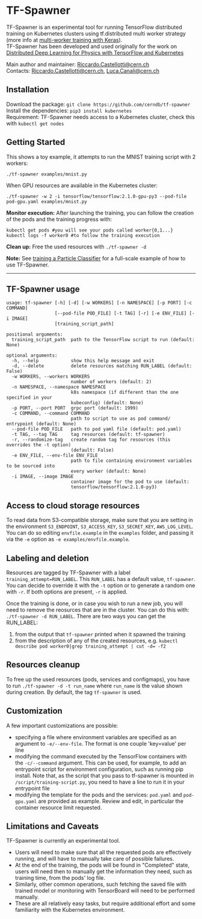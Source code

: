 # TF-Spawner

TF-Spawner is an experimental tool for running TensorFlow distributed training on Kubernetes clusters using 
tf.distributed multi worker strategy (more info at [multi-worker training with Keras](https://www.tensorflow.org/tutorials/distribute/multi_worker_with_keras)).  
TF-Spawner has been developed and used originally for the work on
[Distributed Deep Learning for Physics with TensorFlow and Kubernetes]( https://db-blog.web.cern.ch/blog/luca-canali/2020-03-distributed-deep-learning-physics-tensorflow-and-kubernetes)

Main author and maintainer: Riccardo.Castellotti@cern.ch  
Contacts: Riccardo.Castellotti@cern.ch, Luca.Canali@cern.ch

## Installation

Download the package: `git clone https://github.com/cerndb/tf-spawner`  
Install the dependencies: `pip3 install kubernetes`  
Requirement: TF-Spawner needs access to a Kubernetes cluster, check this with `kubectl get nodes`

## Getting Started

This shows a toy example, it attempts to run the MNIST training script with 2 workers:
```
./tf-spawner examples/mnist.py
```

When GPU resources are available in the Kubernetes cluster:
```
./tf-spawner -w 2 -i tensorflow/tensorflow:2.1.0-gpu-py3 --pod-file pod-gpu.yaml examples/mnist.py
```

**Monitor execution:** After launching the training, you can follow the creation of the pods and the training progress with:
```
kubectl get pods #you will see your pods called worker{0,1...}
kubectl logs -f worker0 #to follow the training execution
```
**Clean up:** Free the used resources with `./tf-spawner -d`

**Note:** 
See [training a Particle Classifier](https://github.com/cerndb/SparkDLTrigger/tree/master/Training_TFKeras_CPU_GPU_K8S_Distributed)
for a full-scale example of how to use TF-Spawner.
  
---
## TF-Spawner usage

```
usage: tf-spawner [-h] [-d] [-w WORKERS] [-n NAMESPACE] [-p PORT] [-c COMMAND]
                  [--pod-file POD_FILE] [-t TAG] [-r] [-e ENV_FILE] [-i IMAGE]
                  [training_script_path]

positional arguments:
  training_script_path  path to the TensorFlow script to run (default: None)

optional arguments:
  -h, --help            show this help message and exit
  -d, --delete          delete resources matching RUN_LABEL (default: False)
  -w WORKERS, --workers WORKERS
                        number of workers (default: 2)
  -n NAMESPACE, --namespace NAMESPACE
                        k8s namespace (if different than the one specified in your
                        kubeconfig) (default: None)
  -p PORT, --port PORT  grpc port (default: 1999)
  -c COMMAND, --command COMMAND
                        path to script to use as pod command/ entrypoint (default: None)
  --pod-file POD_FILE   path to pod yaml file (default: pod.yaml)
  -t TAG, --tag TAG     tag resources (default: tf-spawner)
  -r, --randomize-tag   create random tag for resources (this overrides the -t option)
                        (default: False)
  -e ENV_FILE, --env-file ENV_FILE
                        path to file containing environment variables to be sourced into
                        every worker (default: None)
  -i IMAGE, --image IMAGE
                        container image for the pod to use (default:
                        tensorflow/tensorflow:2.1.0-py3)

```

## Access to cloud storage resources
To read data from S3-compatible storage, make sure that you are setting in the environment
`S3_ENDPOINT`, `S3_ACCESS_KEY`, `S3_SECRET_KEY`, `AWS_LOG_LEVEL`.
You can do so editing `envfile.example` in the `examples` folder, and passing it via the `-e` option 
as `-e examples/envfile.example`.

## Labeling and deletion
Resources are tagged by TF-Spawner with a label `training_attempt=RUN_LABEL`.
This `RUN_LABEL` has a default value, `tf-spawner`.
You can decide to override it with the `-t` option or to generate a random one with `-r`.
If both options are present, `-r` is applied.

Once the training is done, or in case you wish to run a new job, you will need to remove the reosurces that are in the cluster. You can do this with: `./tf-spawner -d RUN_LABEL`. There are two ways you can get the RUN\_LABEL:

1. from the output that `tf-spawner` printed when it spawned the training
2. from the description of any of the created resources, e.g. `kubectl describe pod worker0|grep training_attempt | cut -d= -f2`

## Resources cleanup
To free up the used resources (pods, services and configmaps), you have to run `./tf-spawner -d -t run_name` where `run_name` is the value shown during creation. By default, the tag `tf-spawner` is used.

## Customization 

A few important customizations are possible:
* specifying a file where environment variables are specified as an argument to `-e/--env-file`. The format is one couple 'key=value' per line
* modifying the command executed by the TensorFlow containers with the `-c/--command` argument.
This can be used, for example, to add an entrypoint script for environment configuration, such as running pip install.
Note that, as the script that you pass to tf-spawner is mounted in `/script/training-script.py`, you need to have a line to run it in your entrypoint file
* modifying the template for the pods and the services: `pod.yaml` and `pod-gpu.yaml` are provided as example. Review and edit,
in particular the container resource limit requested.

## Limitations and Caveats
TF-Spawner is currently an experimental tool.
- Users will need to make sure that all the requested pods are effectively running, and will have to manually take care of possible failures.
- At the end of the training, the pods will be found in "Completed" state, users will need then to manually get the information they need, such as training time, from the pods' log file.
- Similarly, other common operations, such fetching the saved file with trained model or monitoring with TensorBoard will need to be performed manually.
- These are all relatively easy tasks, but require additional effort and some familiarity with the Kubernetes environment. 
